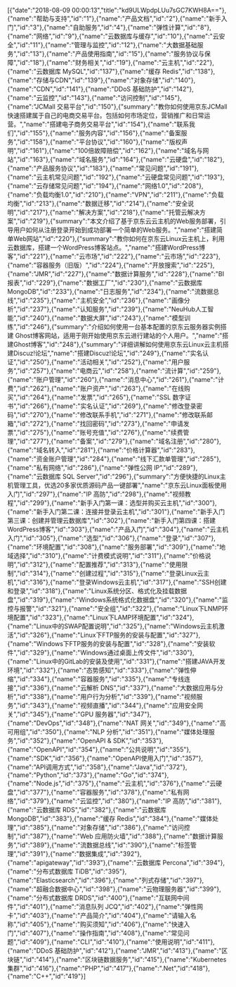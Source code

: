 [{"date":"2018-08-09 00:00:13","title":"kd9ULWpdpLUu7sGC7KWH8A=="},{"name":"帮助与支持","id":"1"},{"name":"产品文档","id":"2"},{"name":"新手入门","id":"3"},{"name":"自助服务","id":"4"},{"name":"弹性计算","id":"8"},{"name":"网络","id":"9"},{"name":"云数据库与缓存","id":"10"},{"name":"云安全","id":"11"},{"name":"管理与监控","id":"12"},{"name":"大数据基础服务","id":"13"},{"name":"产品使用指南","id":"15"},{"name":"服务协议与保障","id":"18"},{"name":"财务相关","id":"19"},{"name":"云主机","id":"22"},{"name":"云数据库 MySQL","id":"137"},{"name":"缓存 Redis","id":"138"},{"name":"存储与CDN","id":"139"},{"name":"对象存储","id":"140"},{"name":"CDN","id":"141"},{"name":"DDoS 基础防护","id":"142"},{"name":"云监控","id":"143"},{"name":"访问控制","id":"145"},{"name":"JCMall 交易平台","id":"150"},{"summary":"教你如何使用京东JCMall快速搭建属于自己的电商交易平台。包括如何市场定位，营销推广和日常运营。","name":"搭建电子商务交易平台","id":"154"},{"name":"联系我们","id":"155"},{"name":"服务内容","id":"156"},{"name":"备案服务","id":"158"},{"name":"平台协议","id":"160"},{"name":"版权声明","id":"161"},{"name":"100倍故障赔偿","id":"162"},{"name":"域名与网站","id":"163"},{"name":"域名服务","id":"164"},{"name":"云硬盘","id":"182"},{"name":"产品服务协议","id":"183"},{"name":"常见问题","id":"191"},{"name":"云主机常见问题","id":"192"},{"name":"云硬盘常见问题","id":"193"},{"name":"云存储常见问题","id":"194"},{"name":"网络1.0","id":"208"},{"name":"负载均衡1.0","id":"210"},{"name":"VPN","id":"211"},{"name":"负载均衡","id":"213"},{"name":"数据迁移","id":"214"},{"name":"安全说明","id":"217"},{"name":"解决方案","id":"218"},{"name":"托管云解决方案","id":"219"},{"summary":"本文介绍了基于京东云云主机的Web服务部署，引导用户如何从注册登录开始到成功部署一个简单的Web服务。","name":"搭建简单Web网站","id":"220"},{"summary":"教你如何在京东云Linux云主机上，利用云数据库，搭建一个WordPress博客站点。","name":"搭建WordPress博客","id":"221"},{"name":"云市场","id":"222"},{"name":"云市场","id":"223"},{"name":"容器服务（旧版）","id":"224"},{"name":"开放搜索","id":"225"},{"name":"JMR","id":"227"},{"name":"数据计算服务","id":"228"},{"name":"BI 报表","id":"229"},{"name":"数据工厂","id":"230"},{"name":"云数据库 MongoDB","id":"233"},{"name":"日志服务","id":"234"},{"name":"流数据总线","id":"235"},{"name":"主机安全","id":"236"},{"name":"画像分析","id":"237"},{"name":"认知服务","id":"239"},{"name":"NeuHub人工智能","id":"240"},{"name":"数据大屏","id":"243"},{"name":"模型训练","id":"246"},{"summary":"介绍如何使用一台基本配置的京东云服务器实例搭建 Ghost博客网站，适用于刚开始使用京东云进行建站的个人用户。","name":"搭建Ghost博客","id":"248"},{"summary":"详细讲解如何使用京东云Linux云主机搭建Discuz!论坛","name":"搭建Discuz!论坛","id":"249"},{"name":"实名认证","id":"250"},{"name":"活动相关","id":"252"},{"name":"用户服务","id":"257"},{"name":"电商云","id":"258"},{"name":"流计算","id":"259"},{"name":"账户管理","id":"260"},{"name":"消息中心","id":"261"},{"name":"计费","id":"262"},{"name":"账户资产","id":"263"},{"name":"在线购买","id":"264"},{"name":"发票","id":"265"},{"name":"SSL 数字证书","id":"266"},{"name":"实名认证","id":"269"},{"name":"修改登录密码","id":"270"},{"name":"修改联系手机","id":"271"},{"name":"修改联系邮箱","id":"272"},{"name":"找回密码","id":"273"},{"name":"申请发票","id":"275"},{"name":"账号充值","id":"276"},{"name":"续费管理","id":"277"},{"name":"备案","id":"279"},{"name":"域名注册","id":"280"},{"name":"域名转入","id":"281"},{"name":"价格计算器","id":"283"},{"name":"资金账户管理","id":"284"},{"name":"线下汇款单管理","id":"285"},{"name":"私有网络","id":"286"},{"name":"弹性公网 IP","id":"289"},{"name":"云数据库 SQL Server","id":"296"},{"summary":"方便快捷的Linux主机管理工具，优选20多家优质源码产品一键部署","name":"京东云Linux面板使用入门","id":"297"},{"name":"IP 高防","id":"298"},{"name":"视频教程","id":"299"},{"name":"新手入门第一课：选型并购买云主机","id":"300"},{"name":"新手入门第二课：连接并登录云主机","id":"301"},{"name":"新手入门第三课：创建并管理云数据库","id":"302"},{"name":"新手入门第四课：搭建WordPress博客","id":"303"},{"name":"产品入门","id":"304"},{"name":"云主机入门","id":"305"},{"name":"选型","id":"306"},{"name":"登录","id":"307"},{"name":"环境配置","id":"308"},{"name":"服务部署","id":"309"},{"name":"地域选择","id":"310"},{"name":"计费模式说明","id":"311"},{"name":"价格说明","id":"312"},{"name":"配置推荐","id":"313"},{"name":"使用限制","id":"314"},{"name":"创建过程","id":"315"},{"name":"登录Linux云主机","id":"316"},{"name":"登录Windows云主机","id":"317"},{"name":"SSH创建和登录","id":"318"},{"name":"Linux系统分区、格式化及挂载数据盘","id":"319"},{"name":"Windows系统格式化数据盘","id":"320"},{"name":"监控与报警","id":"321"},{"name":"安全组","id":"322"},{"name":"Linux下LNMP环境配置","id":"323"},{"name":"Linux下LAMP环境配置","id":"324"},{"name":"Linux中的SWAP配置说明","id":"325"},{"name":"Windows云主机激活","id":"326"},{"name":"Linux下FTP服务的安装与配置","id":"327"},{"name":"Windows下FTP服务的安装与配置","id":"328"},{"name":"安装软件","id":"329"},{"name":"Windows通过桌面上传文件","id":"330"},{"name":"Linux中的GitLab的安装及使用","id":"331"},{"name":"搭建JAVA开发环境","id":"332"},{"name":"态势感知","id":"333"},{"name":"弹性伸缩","id":"334"},{"name":"容器服务","id":"335"},{"name":"专线连接","id":"336"},{"name":"云解析 DNS","id":"337"},{"name":"大数据应用与分析","id":"338"},{"name":"用户行为分析","id":"339"},{"name":"视频服务","id":"343"},{"name":"视频直播","id":"344"},{"name":"应用安全网关","id":"345"},{"name":"GPU 服务器","id":"347"},{"name":"DevOps","id":"348"},{"name":"NAT 网关","id":"349"},{"name":"高可用组","id":"350"},{"name":"NLP 分析","id":"351"},{"name":"媒体处理服务","id":"352"},{"name":"OpenAPI & SDK","id":"353"},{"name":"OpenAPI","id":"354"},{"name":"公共说明","id":"355"},{"name":"SDK","id":"356"},{"name":"OpenAPI使用入门","id":"357"},{"name":"API调用方式","id":"358"},{"name":"Java","id":"372"},{"name":"Python","id":"373"},{"name":"Go","id":"374"},{"name":"Node.js","id":"375"},{"name":"云主机","id":"376"},{"name":"云硬盘","id":"377"},{"name":"容器服务","id":"378"},{"name":"私有网络","id":"379"},{"name":"云监控","id":"380"},{"name":"IP 高防","id":"381"},{"name":"云数据库 RDS","id":"382"},{"name":"云数据库 MongoDB","id":"383"},{"name":"缓存 Redis","id":"384"},{"name":"媒体处理","id":"385"},{"name":"对象存储","id":"386"},{"name":"访问控制","id":"387"},{"name":"Web 应用防火墙","id":"388"},{"name":"数据计算服务","id":"389"},{"name":"流数据总线","id":"390"},{"name":"标签管理","id":"391"},{"name":"数据集成","id":"392"},{"name":"apigateway","id":"393"},{"name":"云数据库 Percona","id":"394"},{"name":"分布式数据库 TiDB","id":"395"},{"name":"Elasticsearch","id":"396"},{"name":"列式存储","id":"397"},{"name":"超融合数据中心","id":"398"},{"name":"云物理服务器","id":"399"},{"name":"分布式数据库 DRDS","id":"400"},{"name":"互联网中间件","id":"401"},{"name":"消息队列 JCQ","id":"402"},{"name":"弹性网卡","id":"403"},{"name":"产品简介","id":"404"},{"name":"请输入名称","id":"405"},{"name":"购买须知","id":"406"},{"name":"快速入门","id":"407"},{"name":"操作指南","id":"408"},{"name":"常见问题","id":"409"},{"name":"CLI","id":"410"},{"name":"使用说明","id":"411"},{"name":"DDoS 基础防护","id":"412"},{"name":"JMR","id":"413"},{"name":"区块链","id":"414"},{"name":"区块链数据服务","id":"415"},{"name":"Kubernetes 集群","id":"416"},{"name":"PHP","id":"417"},{"name":".Net","id":"418"},{"name":"C++","id":"419"}]